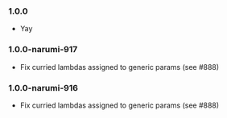 ### 1.0.0

* Yay

### 1.0.0-narumi-917

* Fix curried lambdas assigned to generic params (see #888)

### 1.0.0-narumi-916

* Fix curried lambdas assigned to generic params (see #888)

